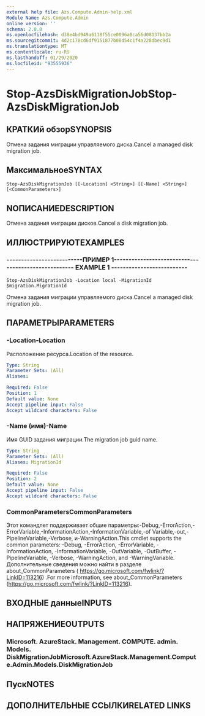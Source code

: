 ```yaml
---
external help file: Azs.Compute.Admin-help.xml
Module Name: Azs.Compute.Admin
online version: ''
schema: 2.0.0
ms.openlocfilehash: d38e4bd949a6118f55ce0096a8ca56d08137bb2a
ms.sourcegitcommit: 4d2c178cd6df9151877b08d54c1f4a228dbec9d1
ms.translationtype: MT
ms.contentlocale: ru-RU
ms.lasthandoff: 01/29/2020
ms.locfileid: "93555936"
---
```

# <span data-ttu-id="dfa91-101">Stop-AzsDiskMigrationJob</span><span class="sxs-lookup"><span data-stu-id="dfa91-101">Stop-AzsDiskMigrationJob</span></span>

## <span data-ttu-id="dfa91-102">КРАТКИй обзор</span><span class="sxs-lookup"><span data-stu-id="dfa91-102">SYNOPSIS</span></span>
<span data-ttu-id="dfa91-103">Отмена задания миграции управляемого диска.</span><span class="sxs-lookup"><span data-stu-id="dfa91-103">Cancel a managed disk migration job.</span></span>

## <span data-ttu-id="dfa91-104">Максимальное</span><span class="sxs-lookup"><span data-stu-id="dfa91-104">SYNTAX</span></span>

```
Stop-AzsDiskMigrationJob [[-Location] <String>] [[-Name] <String>] [<CommonParameters>]
```

## <span data-ttu-id="dfa91-105">NОПИСАНИЕ</span><span class="sxs-lookup"><span data-stu-id="dfa91-105">DESCRIPTION</span></span>
<span data-ttu-id="dfa91-106">Отмена задания миграции дисков.</span><span class="sxs-lookup"><span data-stu-id="dfa91-106">Cancel a disk migration job.</span></span>

## <span data-ttu-id="dfa91-107">ИЛЛЮСТРИРУЮТ</span><span class="sxs-lookup"><span data-stu-id="dfa91-107">EXAMPLES</span></span>

### <span data-ttu-id="dfa91-108">--------------------------ПРИМЕР 1--------------------------</span><span class="sxs-lookup"><span data-stu-id="dfa91-108">-------------------------- EXAMPLE 1 --------------------------</span></span>
```
Stop-AzsDiskMigrationJob -Location local -MigrationId $migration.MigrationId
```

<span data-ttu-id="dfa91-109">Отмена задания миграции управляемого диска.</span><span class="sxs-lookup"><span data-stu-id="dfa91-109">Cancel a managed disk migration job.</span></span>

## <span data-ttu-id="dfa91-110">ПАРАМЕТРЫ</span><span class="sxs-lookup"><span data-stu-id="dfa91-110">PARAMETERS</span></span>

### <span data-ttu-id="dfa91-111">-Location</span><span class="sxs-lookup"><span data-stu-id="dfa91-111">-Location</span></span>
<span data-ttu-id="dfa91-112">Расположение ресурса.</span><span class="sxs-lookup"><span data-stu-id="dfa91-112">Location of the resource.</span></span>

```yaml
Type: String
Parameter Sets: (All)
Aliases: 

Required: False
Position: 1
Default value: None
Accept pipeline input: False
Accept wildcard characters: False
```

### <span data-ttu-id="dfa91-113">-Name (имя)</span><span class="sxs-lookup"><span data-stu-id="dfa91-113">-Name</span></span>
<span data-ttu-id="dfa91-114">Имя GUID задания миграции.</span><span class="sxs-lookup"><span data-stu-id="dfa91-114">The migration job guid name.</span></span>

```yaml
Type: String
Parameter Sets: (All)
Aliases: MigrationId

Required: False
Position: 2
Default value: None
Accept pipeline input: False
Accept wildcard characters: False
```

### <span data-ttu-id="dfa91-115">CommonParameters</span><span class="sxs-lookup"><span data-stu-id="dfa91-115">CommonParameters</span></span>
<span data-ttu-id="dfa91-116">Этот командлет поддерживает общие параметры:-Debug,-ErrorAction,-ErrorVariable,-InformationAction,-InformationVariable,-of Variable,-out,-PipelineVariable,-Verbose, и-WarningAction.</span><span class="sxs-lookup"><span data-stu-id="dfa91-116">This cmdlet supports the common parameters: -Debug, -ErrorAction, -ErrorVariable, -InformationAction, -InformationVariable, -OutVariable, -OutBuffer, -PipelineVariable, -Verbose, -WarningAction, and -WarningVariable.</span></span> <span data-ttu-id="dfa91-117">Дополнительные сведения можно найти в разделе about_CommonParameters ( https://go.microsoft.com/fwlink/?LinkID=113216) .</span><span class="sxs-lookup"><span data-stu-id="dfa91-117">For more information, see about_CommonParameters (https://go.microsoft.com/fwlink/?LinkID=113216).</span></span>

## <span data-ttu-id="dfa91-118">ВХОДНЫЕ данные</span><span class="sxs-lookup"><span data-stu-id="dfa91-118">INPUTS</span></span>

## <span data-ttu-id="dfa91-119">НАПРЯЖЕНИЕ</span><span class="sxs-lookup"><span data-stu-id="dfa91-119">OUTPUTS</span></span>

### <span data-ttu-id="dfa91-120">Microsoft. AzureStack. Management. COMPUTE. admin. Models. DiskMigrationJob</span><span class="sxs-lookup"><span data-stu-id="dfa91-120">Microsoft.AzureStack.Management.Compute.Admin.Models.DiskMigrationJob</span></span>

## <span data-ttu-id="dfa91-121">Пуск</span><span class="sxs-lookup"><span data-stu-id="dfa91-121">NOTES</span></span>

## <span data-ttu-id="dfa91-122">ДОПОЛНИТЕЛЬНЫЕ ССЫЛКИ</span><span class="sxs-lookup"><span data-stu-id="dfa91-122">RELATED LINKS</span></span>

